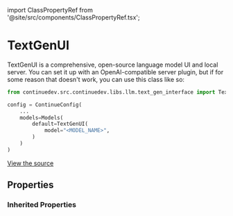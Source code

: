 import ClassPropertyRef from '@site/src/components/ClassPropertyRef.tsx';

# TextGenUI

TextGenUI is a comprehensive, open-source language model UI and local server. You can set it up with an OpenAI-compatible server plugin, but if for some reason that doesn't work, you can use this class like so:

```python
from continuedev.src.continuedev.libs.llm.text_gen_interface import TextGenUI

config = ContinueConfig(
    ...
    models=Models(
        default=TextGenUI(
            model="<MODEL_NAME>",
        )
    )
)
```

[View the source](https://github.com/continuedev/continue/tree/main/continuedev/src/continuedev/libs/llm/text_gen_interface.py)

## Properties

<ClassPropertyRef name='server_url' details='{&quot;title&quot;: &quot;Server Url&quot;, &quot;description&quot;: &quot;URL of your TextGenUI server&quot;, &quot;default&quot;: &quot;http://localhost:5000&quot;, &quot;type&quot;: &quot;string&quot;}' required={false} default="http://localhost:5000"/>
<ClassPropertyRef name='streaming_url' details='{&quot;title&quot;: &quot;Streaming Url&quot;, &quot;description&quot;: &quot;URL of your TextGenUI streaming server (separate from main server URL)&quot;, &quot;default&quot;: &quot;http://localhost:5005&quot;, &quot;type&quot;: &quot;string&quot;}' required={false} default="http://localhost:5005"/>


### Inherited Properties

<ClassPropertyRef name='title' details='{&quot;title&quot;: &quot;Title&quot;, &quot;description&quot;: &quot;A title that will identify this model in the model selection dropdown&quot;, &quot;type&quot;: &quot;string&quot;}' required={false} default=""/>
<ClassPropertyRef name='system_message' details='{&quot;title&quot;: &quot;System Message&quot;, &quot;description&quot;: &quot;A system message that will always be followed by the LLM&quot;, &quot;type&quot;: &quot;string&quot;}' required={false} default=""/>
<ClassPropertyRef name='context_length' details='{&quot;title&quot;: &quot;Context Length&quot;, &quot;description&quot;: &quot;The maximum context length of the LLM in tokens, as counted by count_tokens.&quot;, &quot;default&quot;: 2048, &quot;type&quot;: &quot;integer&quot;}' required={false} default="2048"/>
<ClassPropertyRef name='unique_id' details='{&quot;title&quot;: &quot;Unique Id&quot;, &quot;description&quot;: &quot;The unique ID of the user.&quot;, &quot;type&quot;: &quot;string&quot;}' required={false} default=""/>
<ClassPropertyRef name='model' details='{&quot;title&quot;: &quot;Model&quot;, &quot;description&quot;: &quot;The name of the model to be used (e.g. gpt-4, codellama)&quot;, &quot;default&quot;: &quot;text-gen-ui&quot;, &quot;type&quot;: &quot;string&quot;}' required={false} default="text-gen-ui"/>
<ClassPropertyRef name='stop_tokens' details='{&quot;title&quot;: &quot;Stop Tokens&quot;, &quot;description&quot;: &quot;Tokens that will stop the completion.&quot;, &quot;type&quot;: &quot;array&quot;, &quot;items&quot;: {&quot;type&quot;: &quot;string&quot;}}' required={false} default=""/>
<ClassPropertyRef name='timeout' details='{&quot;title&quot;: &quot;Timeout&quot;, &quot;description&quot;: &quot;Set the timeout for each request to the LLM. If you are running a local LLM that takes a while to respond, you might want to set this to avoid timeouts.&quot;, &quot;default&quot;: 300, &quot;type&quot;: &quot;integer&quot;}' required={false} default="300"/>
<ClassPropertyRef name='verify_ssl' details='{&quot;title&quot;: &quot;Verify Ssl&quot;, &quot;description&quot;: &quot;Whether to verify SSL certificates for requests.&quot;, &quot;type&quot;: &quot;boolean&quot;}' required={false} default=""/>
<ClassPropertyRef name='ca_bundle_path' details='{&quot;title&quot;: &quot;Ca Bundle Path&quot;, &quot;description&quot;: &quot;Path to a custom CA bundle to use when making the HTTP request&quot;, &quot;type&quot;: &quot;string&quot;}' required={false} default=""/>
<ClassPropertyRef name='prompt_templates' details='{&quot;title&quot;: &quot;Prompt Templates&quot;, &quot;description&quot;: &quot;A dictionary of prompt templates that can be used to customize the behavior of the LLM in certain situations. For example, set the \&quot;edit\&quot; key in order to change the prompt that is used for the /edit slash command. Each value in the dictionary is a string templated in mustache syntax, and filled in at runtime with the variables specific to the situation. See the documentation for more information.&quot;, &quot;default&quot;: {&quot;edit&quot;: &quot;Here is the code before editing:\n```\n{{{code_to_edit}}}\n```\n\nHere is the edit requested:\n\&quot;{{{user_input}}}\&quot;\n\nHere is the code after editing:&quot;}, &quot;type&quot;: &quot;object&quot;}' required={false} default="{&#x27;edit&#x27;: &#x27;Here is the code before editing:\n```\n{{{code_to_edit}}}\n```\n\nHere is the edit requested:\n&quot;{{{user_input}}}&quot;\n\nHere is the code after editing:&#x27;}"/>
<ClassPropertyRef name='api_key' details='{&quot;title&quot;: &quot;Api Key&quot;, &quot;description&quot;: &quot;The API key for the LLM provider.&quot;, &quot;type&quot;: &quot;string&quot;}' required={false} default=""/>
